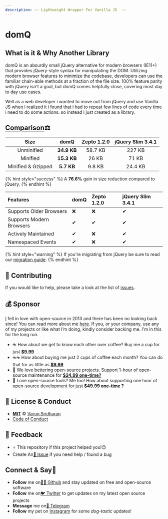 ```yaml
---
description: ~~ Lightweight Wrapper For Vanilla JS  ~~
---
```


# domQ

## What is it & Why Another Library

domQ is an absurdly small jQuery alternative for modern browsers \(IE11+\) that provides jQuery-style syntax for manipulating the DOM. Utilizing modern browser features to minimize the codebase, developers can use the familiar chain-able methods at a fraction of the file size. 100% feature parity with jQuery isn't a goal, but domQ comes helpfully close, covering most day to day use cases.

Well as a web developer i wanted to move out from jQuery and use Vanilla JS when i realized it i found that i had to repeat few lines of code every time i need to do some actions. so instead i just created as a library. 

## [Comparison](https://hmble.github.io/cash/#/?id=comparison)⚖ 

| Size | domQ | Zepto 1.2.0 | jQuery Slim 3.4.1 |
| :---: | :---: | :---: | :---: |
| Unminified | **34.9 KB** | 58.7 KB | 227 KB |
| Minified | **15.3 KB** | 26 KB | 71 KB |
| Minified & Gzipped | **5.7 KB** | 9.8 KB | 24.4 KB |

{% hint style="success" %}
 A **76.6%** gain in size reduction compared to jQuery.
{% endhint %}

| Features | domQ | Zepto 1.2.0 | jQuery Slim 3.4.1 |
| :--- | :--- | :--- | :--- |
| Supports Older Browsers | ❌ | ️❌ | ✔ |
| Supports Modern Browsers | ✔ | ️✔ | ✔ |
| Actively Maintained | ✔ | ❌ | ✔ |
| Namespaced Events | ✔ | ️❌ | ✔ |

{% hint style="warning" %}
If you're migrating from jQuery be sure to read our [migration guide](developer-guides/migration-guide.md).
{% endhint %}

## 🤝 Contributing

If you would like to help, please take a look at the list of [issues](https://github.com/wponion/PickledVanilla/blob/master/issues).

## 💰 Sponsor

[I](https://sva.onl/twitter/) fell in love with open-source in 2013 and there has been no looking back since! You can read more about me [here](https://sva.onl/website/). If you, or your company, use any of my projects or like what I’m doing, kindly consider backing me. I'm in this for the long run.

* ☕ How about we get to know each other over coffee? Buy me a cup for just [**$9.99**](https://sva.onl/buymeacoffee)
* ☕️☕️ How about buying me just 2 cups of coffee each month? You can do that for as little as [**$9.99**](https://sva.onl/buymeacoffee)
* 🔰 We love bettering open-source projects. Support 1-hour of open-source maintenance for [**$24.99 one-time?**](https://sva.onl/paypal)
* 🚀 Love open-source tools? Me too! How about supporting one hour of open-source development for just [**$49.99 one-time ?**](https://sva.onl/paypal)

## 📜 License & Conduct

* [**MIT**](https://github.com/wponion/PickledVanilla/blob/master/LICENSE) © [Varun Sridharan](https://github.com/wponion/PickledVanilla/blob/master/website)
* [Code of Conduct](https://github.com/wponion/PickledVanilla/blob/master/code-of-conduct.md)

## 📣 Feedback

* ⭐ This repository if this project helped you!😉
* Create An[🔧 Issue](https://github.com/wponion/PickledVanilla/blob/master/issues) if you need help / found a bug

## Connect & Say👋

* **Follow** me on[👨‍💻 Github](https://sva.onl/github/) and stay updated on free and open-source software
* **Follow** me on[🐦 Twitter](https://sva.onl/twitter/) to get updates on my latest open source projects
* **Message** me on[📠 Telegram](https://sva.onl/telegram/)
* **Follow** my pet on [Instagram](https://www.instagram.com/sofythelabrador/) for some _dog-tastic_ updates!



